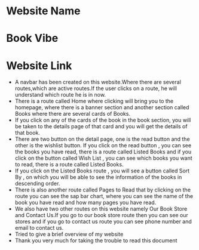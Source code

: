 # Website Name

<h1>Book Vibe</h1>

# Website Link

<ul>
  <li>A navbar has been created on this website.Where there are several routes,which are active routes.If the user clicks on a route, he will understand which route he is in now.</li>

  <li>There is a route called Home where clicking will bring you to the homepage, where there is a banner section and another section called Books where there are several cards of Books.</li>

  <li>If you click on any of the cards of the book in the book section, you will be taken to the details page of that card and you will get the details of that book.</li>

  <li>There are two button on the detail page, one is the read button and the other is the wishlist button. If you click on the read button , you can see the books you have read, there is a route called Listed Books and if you click on the button called Wish List , you can see which books you want to read, there is a route called Listed Books.</li>

  <li>If you click on the Listed Books route , you will see a button called Sort By , on which you will be able to see the information of the books in descending order.</li>

  <li>There is also another route called Pages to Read that by clicking on the route you can see the sap bar chart, where you can see the name of the book you have read and how many pages you have read.</li>

  <li>We also have two other routes on this website namely Our Book Store and Contact Us.If you go to our book store route then you can see our stores and if you go to contact us route you can see phone number and email to contact us.</li>
  <li>Tried to give a brief overview of my website</li>

  <li>Thank you very much for taking the trouble to read this document </li>
 </ul>
